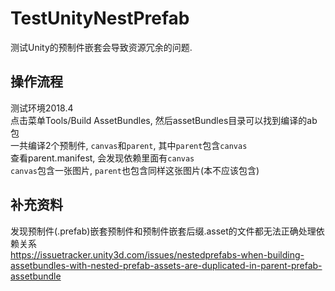 # TestUnityNestPrefab
测试Unity的预制件嵌套会导致资源冗余的问题.  
  
## 操作流程
测试环境2018.4  
点击菜单Tools/Build AssetBundles, 然后assetBundles目录可以找到编译的ab包  
一共编译2个预制件, `canvas`和`parent`, 其中`parent`包含`canvas`  
查看parent.manifest, 会发现依赖里面有`canvas`  
`canvas`包含一张图片, `parent`也包含同样这张图片(本不应该包含)  
  
## 补充资料
发现预制件(.prefab)嵌套预制件和预制件嵌套后缀.asset的文件都无法正确处理依赖关系  
https://issuetracker.unity3d.com/issues/nestedprefabs-when-building-assetbundles-with-nested-prefab-assets-are-duplicated-in-parent-prefab-assetbundle
